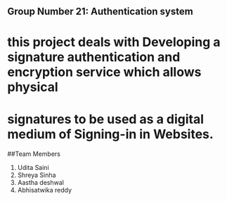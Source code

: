 ## Group Number 21: Authentication system

# this project deals with Developing a signature authentication and encryption service which allows physical 
# signatures to be used as a digital medium of Signing-in in Websites.

##Team Members
1. Udita Saini
2. Shreya Sinha
3. Aastha deshwal
4. Abhisatwika reddy

